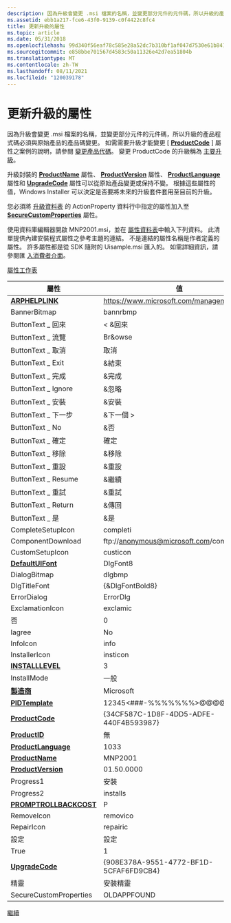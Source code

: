 ```yaml
---
description: 因為升級會變更 .msi 檔案的名稱，並變更部分元件的元件碼，所以升級的產品程式碼必須與原始產品的產品碼變更。
ms.assetid: ebb1a217-fce6-43f0-9139-c0f4422c8fc4
title: 更新升級的屬性
ms.topic: article
ms.date: 05/31/2018
ms.openlocfilehash: 99d340f56eaf78c585e28a52dc7b310bf1af047d7530e61b841267bc0b83251a
ms.sourcegitcommit: e858bbe701567d4583c50a11326e42d7ea51804b
ms.translationtype: MT
ms.contentlocale: zh-TW
ms.lasthandoff: 08/11/2021
ms.locfileid: "120039178"
---
```

# <a name="updating-properties-for-an-upgrade"></a>更新升級的屬性

因為升級會變更 .msi 檔案的名稱，並變更部分元件的元件碼，所以升級的產品程式碼必須與原始產品的產品碼變更。 如需需要升級才能變更 [ [**ProductCode**](productcode.md) ] 屬性之案例的說明，請參閱 [變更產品代碼](changing-the-product-code.md)。 變更 ProductCode 的升級稱為 [主要升級](major-upgrades.md)。

升級封裝的 [**ProductName**](productname.md) 屬性、 [**ProductVersion**](productversion.md) 屬性、 [**ProductLanguage**](productlanguage.md) 屬性和 [**UpgradeCode**](upgradecode.md) 屬性可以從原始產品變更或保持不變。 根據這些屬性的值，Windows Installer 可以決定是否要將未來的升級套件套用至目前的升級。

您必須將 [升級資料表](upgrade-table.md) 的 ActionProperty 資料行中指定的屬性加入至 [**SecureCustomProperties**](securecustomproperties.md) 屬性。

使用資料庫編輯器開啟 MNP2001.msi，並在 [屬性資料表](property-table.md)中輸入下列資料。 此清單提供內建安裝程式屬性之參考主題的連結。 不是連結的屬性名稱是作者定義的屬性。 許多屬性都是從 SDK 隨附的 Uisample.msi 匯入的。 如需詳細資訊，請參閱匯 [入消費者介面](importing-the-user-interface.md)。

[屬性工作表](property-table.md)



| 屬性                                         | 值                                     |
|--------------------------------------------------|-------------------------------------------|
| [**ARPHELPLINK**](arphelplink.md)               | https://www.microsoft.com/management       |
| BannerBitmap                                     | bannrbmp                                  |
| ButtonText \_ 回來                                 | < &回來                                |
| ButtonText \_ 流覽                               | Br&owse                                   |
| ButtonText \_ 取消                               | 取消                                    |
| ButtonText \_ Exit                                 | &結束                                     |
| ButtonText \_ 完成                               | &完成                                   |
| ButtonText \_ Ignore                               | &忽略                                   |
| ButtonText \_ 安裝                              | &安裝                                  |
| ButtonText \_ 下一步                                 | &下一個 >                                |
| ButtonText \_ No                                   | &否                                       |
| ButtonText \_ 確定                                   | 確定                                        |
| ButtonText \_ 移除                               | &移除                                   |
| ButtonText \_ 重設                                | &重設                                    |
| ButtonText \_ Resume                               | &繼續                                   |
| ButtonText \_ 重試                                | &重試                                    |
| ButtonText \_ Return                               | &傳回                                   |
| ButtonText \_ 是                                  | &是                                      |
| CompleteSetupIcon                                | completi                                  |
| ComponentDownload                                | ftp://anonymous@microsoft.com/components/ |
| CustomSetupIcon                                  | custicon                                  |
| [**DefaultUIFont**](defaultuifont.md)           | DlgFont8                                  |
| DialogBitmap                                     | dlgbmp                                    |
| DlgTitleFont                                     | {&DlgFontBold8}                           |
| ErrorDialog                                      | ErrorDlg                                  |
| ExclamationIcon                                  | exclamic                                  |
| 否                                            | 0                                         |
| Iagree                                           | No                                        |
| InfoIcon                                         | info                                      |
| InstallerIcon                                    | insticon                                  |
| [**INSTALLLEVEL**](installlevel.md)             | 3                                         |
| InstallMode                                      | 一般                                   |
| [**製造商**](manufacturer.md)             | Microsoft                                 |
| [**PIDTemplate**](pidtemplate.md)               | 12345<\#\#\#-%%%%%%%>@@@@@          |
| [**ProductCode**](productcode.md)               | {34CF587C-1D8F-4DD5-ADFE-440F4B593987}    |
| [**ProductID**](productid.md)                   | 無                                      |
| [**ProductLanguage**](productlanguage.md)       | 1033                                      |
| [**ProductName**](productname.md)               | MNP2001                                   |
| [**ProductVersion**](productversion.md)         | 01.50.0000                                |
| Progress1                                        | 安裝                                |
| Progress2                                        | installs                                  |
| [**PROMPTROLLBACKCOST**](promptrollbackcost.md) | P                                         |
| RemoveIcon                                       | removico                                  |
| RepairIcon                                       | repairic                                  |
| 設定                                            | 設定                                     |
| True                                             | 1                                         |
| [**UpgradeCode**](upgradecode.md)               | {908E378A-9551-4772-BF1D-5CFAF6FD9CB4}    |
| 精靈                                           | 安裝精靈                              |
| SecureCustomProperties                           | OLDAPPFOUND                               |



 

[繼續](updating-sequence-tables-for-an-upgrade.md)

 

 



